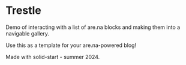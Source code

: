 # Trestle

Demo of interacting with a list of are.na blocks and making them into a navigable gallery.

Use this as a template for your are.na-powered blog!

Made with solid-start - summer 2024.
